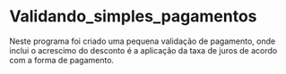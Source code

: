 # Validando_simples_pagamentos
 Neste programa foi criado uma pequena validação de pagamento, onde inclui o acrescimo do desconto é a aplicação da taxa de juros de acordo com a forma de pagamento.
